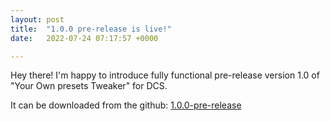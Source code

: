 ```yaml
---
layout: post
title:  "1.0.0 pre-release is live!"
date:   2022-07-24 07:17:57 +0000

---
```

Hey there!
I'm happy to introduce fully functional pre-release version 1.0 of "Your Own presets Tweaker" for DCS.

It can be downloaded from the github:  [1.0.0-pre-release](https://github.com/SilverSwift/DCS_CMS_Editor/releases/tag/1.0.0-pre-release)